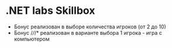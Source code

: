 # .NET labs Skillbox
* Бонус реализован в выборе количества игроков (от 2 до 10)
* Бонус /*/*/* реализован в варианте выбора 1 игрока - игра с компьютером
